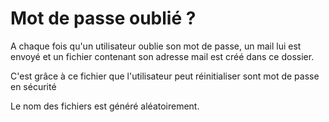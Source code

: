 # Mot de passe oublié ?

A chaque fois qu'un utilisateur oublie son mot de passe, un mail lui est envoyé et un fichier contenant son adresse mail est créé dans ce dossier.

C'est grâce à ce fichier que l'utilisateur peut réinitialiser sont mot de passe en sécurité

Le nom des fichiers est généré aléatoirement.